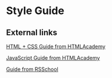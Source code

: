 # Style Guide

## External links

[HTML + CSS Guide from HTMLAcademy](https://codeguide.academy/html-css.html)

[JavaScript Guide from HTMLAcademy](https://codeguide.academy/javascript.html)

[Guide from RSSchool](https://github.com/rolling-scopes-school/tasks/tree/master/stage1/modules/clean-code)
